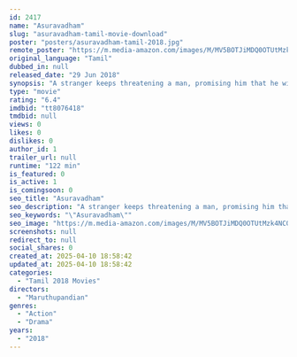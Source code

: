 ```yaml
---
id: 2417
name: "Asuravadham"
slug: "asuravadham-tamil-movie-download"
poster: "posters/asuravadham-tamil-2018.jpg"
remote_poster: "https://m.media-amazon.com/images/M/MV5BOTJiMDQ0OTUtMzk4NC00ZjMyLWE0YmYtNzE0Mjc1ZGU0MWI2XkEyXkFqcGdeQXVyMzYxOTQ3MDg@._V1_SX300.jpg"
original_language: "Tamil"
dubbed_in: null
released_date: "29 Jun 2018"
synopsis: "A stranger keeps threatening a man, promising him that he will kill him after a week. Who is the stranger and what is he after?"
type: "movie"
rating: "6.4"
imdbid: "tt8076418"
tmdbid: null
views: 0
likes: 0
dislikes: 0
author_id: 1
trailer_url: null
runtime: "122 min"
is_featured: 0
is_active: 1
is_comingsoon: 0
seo_title: "Asuravadham"
seo_description: "A stranger keeps threatening a man, promising him that he will kill him after a week. Who is the stranger and what is he after?"
seo_keywords: "\"Asuravadham\""
seo_image: "https://m.media-amazon.com/images/M/MV5BOTJiMDQ0OTUtMzk4NC00ZjMyLWE0YmYtNzE0Mjc1ZGU0MWI2XkEyXkFqcGdeQXVyMzYxOTQ3MDg@._V1_SX300.jpg"
screenshots: null
redirect_to: null
social_shares: 0
created_at: 2025-04-10 18:58:42
updated_at: 2025-04-10 18:58:42
categories:
  - "Tamil 2018 Movies"
directors:
  - "Maruthupandian"
genres:
  - "Action"
  - "Drama"
years:
  - "2018"
---
```

